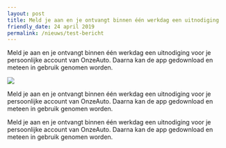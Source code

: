```yaml
---
layout: post
title: Meld je aan en je ontvangt binnen één werkdag een uitnodiging
friendly_date: 24 april 2019
permalink: /nieuws/test-bericht
---
```

Meld je aan en je ontvangt binnen één werkdag een uitnodiging voor je persoonlijke account van OnzeAuto. Daarna kan de app gedownload en meteen in gebruik genomen worden.

![](/uploads/tesla-model-s.png)

Meld je aan en je ontvangt binnen één werkdag een uitnodiging voor je persoonlijke account van OnzeAuto. Daarna kan de app gedownload en meteen in gebruik genomen worden.

Meld je aan en je ontvangt binnen één werkdag een uitnodiging voor je persoonlijke account van OnzeAuto. Daarna kan de app gedownload en meteen in gebruik genomen worden.

